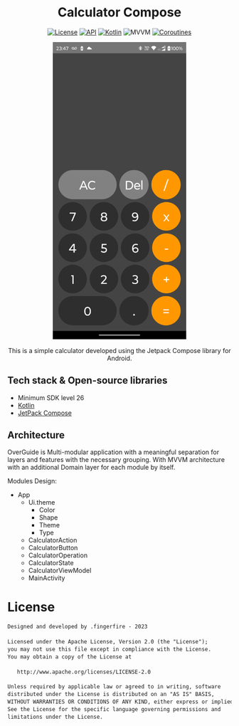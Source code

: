 <h1 align="center"> Calculator Compose </h1>

<p align="center">
  <a href="https://opensource.org/licenses/Apache-2.0"><img alt="License" src="https://img.shields.io/badge/License-Apache%202.0-blue.svg"/></a>
  <a href="https://android-arsenal.com/api?level=26"><img alt="API" src="https://img.shields.io/badge/API-26%2B-brightgreen.svg?style=flat"/></a>
  <a href="https://kotlinlang.org"><img alt="Kotlin" src="https://img.shields.io/badge/Kotlin-1.8.xx-blue"/></a>
  <img alt="MVVM" src="https://img.shields.io/badge/MVVM-Architecture-orange"/>
  <a href="https://developer.android.com/kotlin/coroutines"><img alt="Coroutines" src="https://img.shields.io/badge/Coroutines-Asynchronous-red"/></a>
</p>

<p align="center">
  <img src="https://github.com/marlonsantini/CalculatorCompose/blob/master/calcPhoto.png" width="300"><br>
</p>

<p align="center">
This is a simple calculator developed using the Jetpack Compose library for Android.
</p>

## Tech stack & Open-source libraries
- Minimum SDK level 26
- [Kotlin](https://kotlinlang.org/)
- [JetPack Compose](https://developer.android.com/jetpack/compose)

## Architecture
OverGuide is Multi-modular application with a meaningful separation for layers and features with the necessary grouping.
With MVVM architecture with an additional Domain layer for each module by itself.

Modules Design:
- App
  - Ui.theme
    - Color
    - Shape
    - Theme
    - Type
  - CalculatorAction
  - CalculatorButton
  - CalculatorOperation
  - CalculatorState
  - CalculatorViewModel
  - MainActivity

# License
```xml
Designed and developed by .fingerfire - 2023 

Licensed under the Apache License, Version 2.0 (the "License");
you may not use this file except in compliance with the License.
You may obtain a copy of the License at

   http://www.apache.org/licenses/LICENSE-2.0

Unless required by applicable law or agreed to in writing, software
distributed under the License is distributed on an "AS IS" BASIS,
WITHOUT WARRANTIES OR CONDITIONS OF ANY KIND, either express or implied.
See the License for the specific language governing permissions and
limitations under the License.
```
